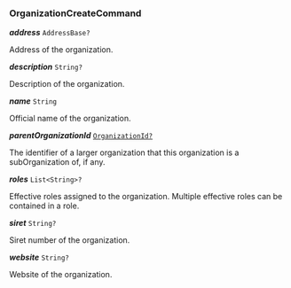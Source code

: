 

### OrganizationCreateCommand





  
<article>

***address*** `AddressBase?` 

Address of the organization.

</article>
<article>

***description*** `String?` 

Description of the organization.

</article>
<article>

***name*** `String` 

Official name of the organization.

</article>
<article>

***parentOrganizationId*** [`OrganizationId?`](/storybook/organization-model--page#organizationid) 

The identifier of a larger organization that this organization is a subOrganization of, if any.

</article>
<article>

***roles*** `List<String>?` 

Effective roles assigned to the organization. Multiple effective roles can be contained in a role.

</article>
<article>

***siret*** `String?` 

Siret number of the organization.

</article>
<article>

***website*** `String?` 

Website of the organization.

</article>

